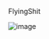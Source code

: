 FlyingShit



![image](https://user-images.githubusercontent.com/52431123/163920106-1831388f-e22c-41c4-9c22-cf0dc9686b81.png)
